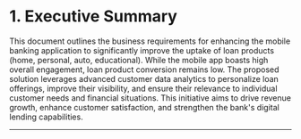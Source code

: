 # 1. Executive Summary

This document outlines the business requirements for enhancing the mobile banking application to significantly improve the uptake of loan products (home, personal, auto, educational). While the mobile app boasts high overall engagement, loan product conversion remains low. The proposed solution leverages advanced customer data analytics to personalize loan offerings, improve their visibility, and ensure their relevance to individual customer needs and financial situations. This initiative aims to drive revenue growth, enhance customer satisfaction, and strengthen the bank's digital lending capabilities.

---